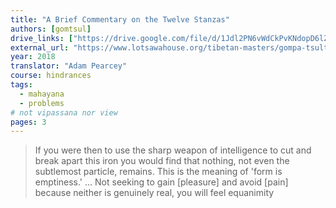 ```yaml
---
title: "A Brief Commentary on the Twelve Stanzas"
authors: [gomtsul]
drive_links: ["https://drive.google.com/file/d/1Jdl2PN6vWdCkPvKNdopD6lZTPjq_qnAW/view?usp=drivesdk"]
external_url: "https://www.lotsawahouse.org/tibetan-masters/gompa-tsultrim-nyingpo/brief-commentary-on-twelve-stanzas"
year: 2018
translator: "Adam Pearcey"
course: hindrances
tags:
  - mahayana
  - problems
# not vipassana nor view
pages: 3
---
```


> If you were then to use the sharp weapon of intelligence to cut and break apart this iron you would find that nothing, not even the subtlemost particle, remains. This is the meaning of 'form is emptiness.' ... Not seeking to gain [pleasure] and avoid [pain] because neither is genuinely real, you will feel equanimity

